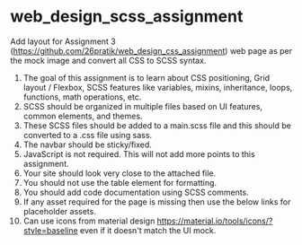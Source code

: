 # web_design_scss_assignment

Add layout for Assignment 3 (https://github.com/26pratik/web_design_css_assignment) web page as per the mock image and convert all CSS to SCSS syntax.

1. The goal of this assignment is to learn about CSS positioning, Grid layout / Flexbox, SCSS features like variables, mixins, inheritance, loops, functions, math operations, etc.
2. SCSS should be organized in multiple files based on UI features, common elements, and themes.
3. These SCSS files should be added to a main.scss file and this should be converted to a .css file using sass.
4. The navbar should be sticky/fixed.
5. JavaScript is not required. This will not add more points to this assignment.
6. Your site should look very close to the attached file.
7. You should not use the table element for formatting.
8. You should add code documentation using SCSS comments.
9. If any asset required for the page is missing then use the below links for placeholder assets.
10. Can use icons from material design https://material.io/tools/icons/?style=baseline even if it doesn't match the UI mock.
